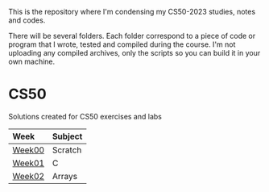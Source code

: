 This is the repository where I'm condensing my CS50-2023 studies, notes and codes.

There will be several folders. Each folder correspond to a piece of code or program that I wrote, tested and compiled during the course.
I'm not uploading any compiled archives, only the scripts so you can build it in your own machine.

# CS50
Solutions created for CS50 exercises and labs

| Week | Subject |
| :--- | :--- |
| [Week00](https://github.com/tomiokadasilva/CS50/tree/main/week00) | Scratch |
| [Week01](https://github.com/tomiokadasilva/CS50/tree/main/week01) | C |
| [Week02](https://github.com/tomiokadasilva/CS50/tree/main/week02) | Arrays |
